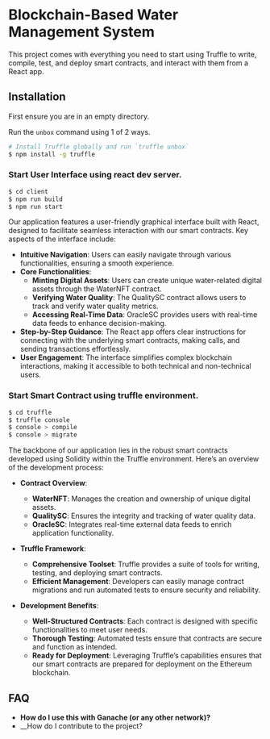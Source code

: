 # Blockchain-Based Water Management System

This project comes with everything you need to start using Truffle to write, compile, test, and deploy smart contracts, and interact with them from a React app.

## Installation

First ensure you are in an empty directory.

Run the `unbox` command using 1 of 2 ways.

```sh
# Install Truffle globally and run `truffle unbox`
$ npm install -g truffle
```

### Start User Interface using react dev server.

```sh
$ cd client
$ npm run build
$ npm run start
```

Our application features a user-friendly graphical interface built with React, designed to facilitate seamless interaction with our smart contracts. Key aspects of the interface include:

- **Intuitive Navigation**: Users can easily navigate through various functionalities, ensuring a smooth experience.
- **Core Functionalities**:
  - **Minting Digital Assets**: Users can create unique water-related digital assets through the WaterNFT contract.
  - **Verifying Water Quality**: The QualitySC contract allows users to track and verify water quality metrics.
  - **Accessing Real-Time Data**: OracleSC provides users with real-time data feeds to enhance decision-making.
- **Step-by-Step Guidance**: The React app offers clear instructions for connecting with the underlying smart contracts, making calls, and sending transactions effortlessly.
- **User  Engagement**: The interface simplifies complex blockchain interactions, making it accessible to both technical and non-technical users.


### Start Smart Contract using truffle environment.

```sh
$ cd truffle
$ truffle console
$ console > compile
$ console > migrate
```

The backbone of our application lies in the robust smart contracts developed using Solidity within the Truffle environment. Here’s an overview of the development process:

- **Contract Overview**:
  - **WaterNFT**: Manages the creation and ownership of unique digital assets.
  - **QualitySC**: Ensures the integrity and tracking of water quality data.
  - **OracleSC**: Integrates real-time external data feeds to enrich application functionality.
  
- **Truffle Framework**:
  - **Comprehensive Toolset**: Truffle provides a suite of tools for writing, testing, and deploying smart contracts.
  - **Efficient Management**: Developers can easily manage contract migrations and run automated tests to ensure security and reliability.
  
- **Development Benefits**:
  - **Well-Structured Contracts**: Each contract is designed with specific functionalities to meet user needs.
  - **Thorough Testing**: Automated tests ensure that contracts are secure and function as intended.
  - **Ready for Deployment**: Leveraging Truffle’s capabilities ensures that our smart contracts are prepared for deployment on the Ethereum blockchain.

## FAQ

- __How do I use this with Ganache (or any other network)?__
- __How do I contribute to the project?

